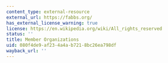 ```yaml
---
content_type: external-resource
external_url: https://fabbs.org/
has_external_license_warning: true
license: https://en.wikipedia.org/wiki/All_rights_reserved
status: ''
title: Member Organizations
uid: 080f4de9-af23-4a4a-b721-8bc26ea798df
wayback_url: ''
---
```

